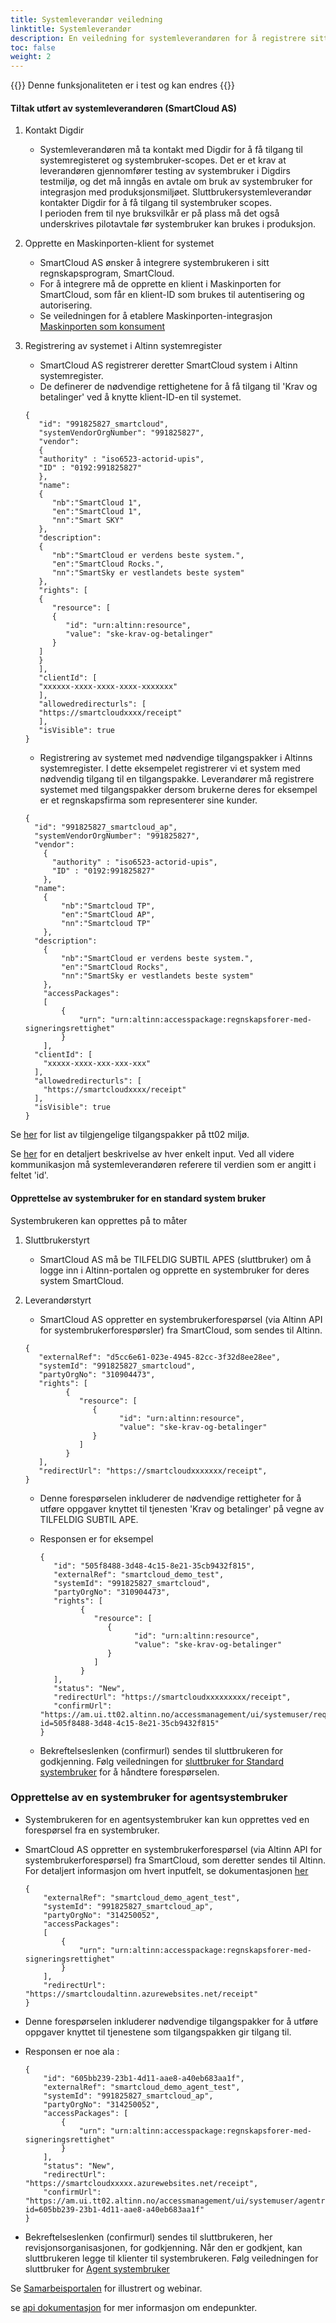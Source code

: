 ```yaml
---
title: Systemleverandør veiledning
linktitle: Systemleverandør
description: En veiledning for systemleverandøren for å registrere sitt system med Altinn og etablere integrasjonen.
toc: false
weight: 2
---
```


{{<notice warning>}}
 Denne funksjonaliteten er i test og kan endres
{{</notice>}}

#### Tiltak utført av systemleverandøren (SmartCloud AS)
   1. Kontakt Digdir
      - Systemleverandøren må ta kontakt med Digdir for å få tilgang til systemregisteret og systembruker-scopes. Det er et krav at leverandøren gjennomfører testing av systembruker i Digdirs testmiljø, og det må inngås en avtale om bruk av systembruker for integrasjon med produksjonsmiljøet. Sluttbrukersystemleverandør kontakter Digdir for å få tilgang til systembruker scopes.  
        I perioden frem til nye bruksvilkår er på plass må det også underskrives pilotavtale før systembruker kan brukes i produksjon.
   2. Opprette en Maskinporten-klient for systemet
      - SmartCloud AS ønsker å integrere systembrukeren i sitt regnskapsprogram, SmartCloud.
      - For å integrere må de opprette en klient i Maskinporten for SmartCloud, som får en klient-ID som brukes til autentisering og autorisering.
      - Se veiledningen for å etablere Maskinporten-integrasjon [Maskinporten som konsument](https://samarbeid.digdir.no/maskinporten/konsument/119)
   3. Registrering av systemet i Altinn systemregister
      - SmartCloud AS registrerer deretter SmartCloud system i Altinn systemregister.
      - De definerer de nødvendige rettighetene for å få tilgang til 'Krav og betalinger' ved å knytte klient-ID-en til systemet.

      ```
      {
         "id": "991825827_smartcloud",
         "systemVendorOrgNumber": "991825827",
         "vendor":
         {
         "authority" : "iso6523-actorid-upis",
         "ID" : "0192:991825827"
         },
         "name": 
         { 
            "nb":"SmartCloud 1",
            "en":"SmartCloud 1",
            "nn":"Smart SKY"
         },
         "description": 
         { 
            "nb":"SmartCloud er verdens beste system.",
            "en":"SmartCloud Rocks.",
            "nn":"SmartSky er vestlandets beste system"
         },
         "rights": [
         {
            "resource": [
            {
               "id": "urn:altinn:resource",
               "value": "ske-krav-og-betalinger"
            }
         ]
         }
         ],
         "clientId": [
         "xxxxxx-xxxx-xxxx-xxxx-xxxxxxx"
         ],
         "allowedredirecturls": [
         "https://smartcloudxxxx/receipt"
         ],
         "isVisible": true
      }
      ```


      - Registrering av systemet med nødvendige tilgangspakker i Altinns systemregister. I dette eksempelet registrerer vi et system med nødvendig tilgang til en tilgangspakke. Leverandører må registrere systemet med tilgangspakker dersom brukerne deres for eksempel er et regnskapsfirma som representerer sine kunder.

      ```
      {
        "id": "991825827_smartcloud_ap",
        "systemVendorOrgNumber": "991825827",
        "vendor":
          {
            "authority" : "iso6523-actorid-upis",
            "ID" : "0192:991825827"
          },
        "name": 
          { 
              "nb":"Smartcloud TP",
              "en":"SmartCloud AP",
              "nn":"Smartcloud TP"
          },
        "description": 
          { 
              "nb":"SmartCloud er verdens beste system.",
              "en":"SmartCloud Rocks",
              "nn":"SmartSky er vestlandets beste system"
          },
          "accessPackages":
          [
              {
                  "urn": "urn:altinn:accesspackage:regnskapsforer-med-signeringsrettighet"
              }
          ],
        "clientId": [
          "xxxxx-xxxx-xxx-xxx-xxx"
        ],
        "allowedredirecturls": [
          "https://smartcloudxxxx/receipt"
        ],
        "isVisible": true
      }
      ```

Se [her](https://platform.tt02.altinn.no/accessmanagement/api/v1/meta/info/accesspackages/export) for list av tilgjengelige tilgangspakker på tt02 miljø.

Se [her](../../../api/authentication/systemuserapi/systemregister/model/) for en detaljert beskrivelse av hver enkelt input. Ved all videre kommunikasjon må systemleverandøren referere til verdien som er angitt i feltet 'id'.

#### Opprettelse av systembruker for en standard system bruker
Systembrukeren kan opprettes på to måter

   1. Sluttbrukerstyrt
      - SmartCloud AS må be TILFELDIG SUBTIL APES (sluttbruker) om å logge inn i Altinn-portalen og opprette en systembruker for deres system SmartCloud.
   2. Leverandørstyrt
      - SmartCloud AS oppretter en systembrukerforespørsel (via Altinn API for systembrukerforespørsler) fra SmartCloud, som sendes til Altinn.

      ```
      {
         "externalRef": "d5cc6e61-023e-4945-82cc-3f32d8ee28ee",
         "systemId": "991825827_smartcloud",
         "partyOrgNo": "310904473",
         "rights": [
               {
                  "resource": [
                     {
                           "id": "urn:altinn:resource",
                           "value": "ske-krav-og-betalinger"
                     }
                  ]
               }
         ],
         "redirectUrl": "https://smartcloudxxxxxxx/receipt",
      }
      ```
      - Denne forespørselen inkluderer de nødvendige rettigheter for å utføre oppgaver knyttet til tjenesten 'Krav og betalinger' på vegne av TILFELDIG SUBTIL APE.
      - Responsen er for eksempel

         ```
         {
            "id": "505f8488-3d48-4c15-8e21-35cb9432f815",
            "externalRef": "smartcloud_demo_test",
            "systemId": "991825827_smartcloud",
            "partyOrgNo": "310904473",
            "rights": [
                  {
                     "resource": [
                        {
                              "id": "urn:altinn:resource",
                              "value": "ske-krav-og-betalinger"
                        }
                     ]
                  }
            ],
            "status": "New",
            "redirectUrl": "https://smartcloudxxxxxxxxx/receipt",
            "confirmUrl": "https://am.ui.tt02.altinn.no/accessmanagement/ui/systemuser/request?id=505f8488-3d48-4c15-8e21-35cb9432f815"
         }

         ```

      - Bekreftelseslenken (confirmurl) sendes til sluttbrukeren for godkjenning. Følg veiledningen for [sluttbruker for Standard systembruker](../enduser/standard/) for å håndtere forespørselen. 

### Opprettelse av en systembruker for agentsystembruker
  - Systembrukeren for en agentsystembruker kan kun opprettes ved en forespørsel fra en systembruker.
  - SmartCloud AS oppretter en systembrukerforespørsel (via Altinn API for systembrukerforespørsel) fra SmartCloud, som deretter sendes til Altinn.
For detaljert informasjon om hvert inputfelt, se dokumentasjonen [her](../../../api/authentication/systemuserapi/systemuserrequest/external/model/)
              
      ```
      {
          "externalRef": "smartcloud_demo_agent_test",
          "systemId": "991825827_smartcloud_ap",
          "partyOrgNo": "314250052",
          "accessPackages":
          [
              {
                  "urn": "urn:altinn:accesspackage:regnskapsforer-med-signeringsrettighet"
              }
          ],
          "redirectUrl": "https://smartcloudaltinn.azurewebsites.net/receipt"
      }

      ```
            
  - Denne forespørselen inkluderer nødvendige tilgangspakker for å utføre oppgaver knyttet til tjenestene som tilgangspakken gir tilgang til.
  - Responsen er noe ala :
              
      ```
      {
          "id": "605bb239-23b1-4d11-aae8-a40eb683aa1f",
          "externalRef": "smartcloud_demo_agent_test",
          "systemId": "991825827_smartcloud_ap",
          "partyOrgNo": "314250052",
          "accessPackages": [
              {
                  "urn": "urn:altinn:accesspackage:regnskapsforer-med-signeringsrettighet"
              }
          ],
          "status": "New",
          "redirectUrl": "https://smartcloudxxxxx.azurewebsites.net/receipt",
          "confirmUrl": "https://am.ui.tt02.altinn.no/accessmanagement/ui/systemuser/agentrequest?id=605bb239-23b1-4d11-aae8-a40eb683aa1f"
      }
      
      ```

- Bekreftelseslenken (confirmurl) sendes til sluttbrukeren, her revisjonsorganisasjonen, for godkjenning. Når den er godkjent, kan sluttbrukeren legge til klienter til systembrukeren. Følg veiledningen for sluttbruker for [Agent systembruker](../enduser/clientdelegation/)

Se [Samarbeisportalen](https://samarbeid.digdir.no/altinn/systembruker/2542) for illustrert og webinar.

se [api dokumentasjon](../../../api/authentication/systemuserapi/) for mer informasjon om endepunkter.
